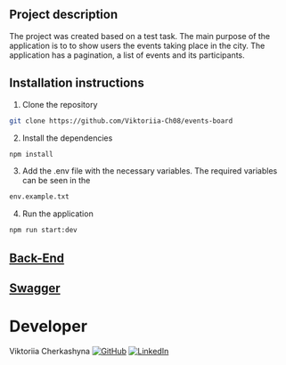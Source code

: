 ## Project description

The project was created based on a test task. The main purpose of the
application is to to show users the events taking place in the city. The
application has a pagination, a list of events and its participants.

## Installation instructions

1. Clone the repository

```bash
git clone https://github.com/Viktoriia-Ch08/events-board
```

2. Install the dependencies

```bash
npm install
```

3.  Add the .env file with the necessary variables. The required variables can
    be seen in the

```bash
env.example.txt
```

4. Run the application

```bash
npm run start:dev

```

## **[Back-End](https://github.com/nightven/agua_vivo_app_backend)**

## **[Swagger](https://agua-vivo-app-backend.onrender.com/api-docs/)**

# Developer

Viktoriia Cherkashyna
[![GitHub](https://www.vectorlogo.zone/logos/github/github-icon.svg)](https://github.com/Viktoriia-Ch08)
[![LinkedIn](https://www.vectorlogo.zone/logos/linkedin/linkedin-icon.svg)](https://www.linkedin.com/in/viktoriia-cherkashyna/)

```

```

